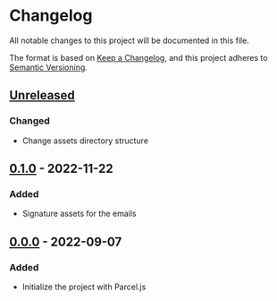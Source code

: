 # Changelog
All notable changes to this project will be documented in this file.

The format is based on [Keep a Changelog](https://keepachangelog.com/en/1.0.0/),
and this project adheres to [Semantic Versioning](https://semver.org/spec/v2.0.0.html).

## [Unreleased]
### Changed
- Change assets directory structure

## [0.1.0] - 2022-11-22
### Added
- Signature assets for the emails

## [0.0.0] - 2022-09-07
### Added
- Initialize the project with Parcel.js

[unreleased]: https://github.com/olivierlacan/keep-a-changelog/compare/v0.1.0...HEAD
[0.1.0]: https://github.com/digikraftagency/website/releases/compare/v0.0.0...v0.1.0
[0.0.0]: https://github.com/digikraftagency/website/releases/tag/v0.0.0